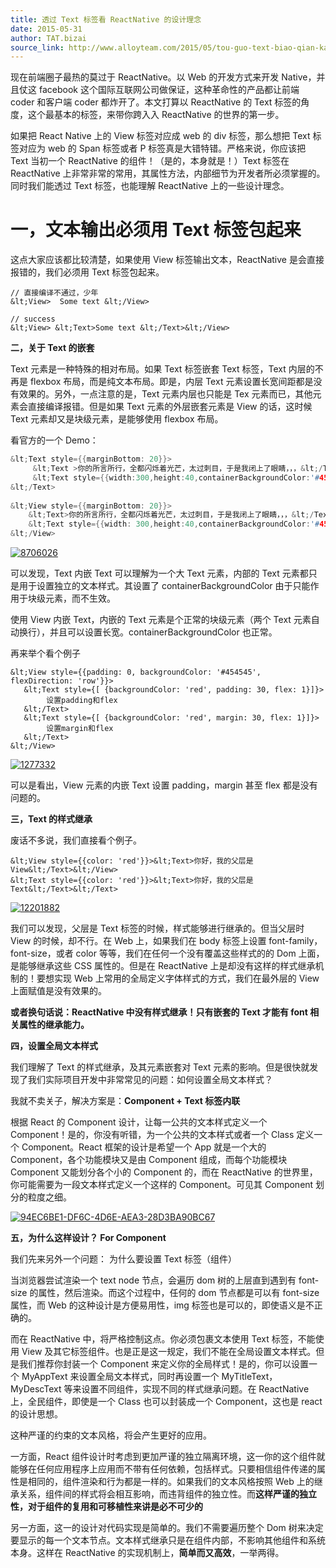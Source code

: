 ```yaml
---
title: 透过 Text 标签看 ReactNative 的设计理念
date: 2015-05-31
author: TAT.bizai
source_link: http://www.alloyteam.com/2015/05/tou-guo-text-biao-qian-kan-reactnative-di-she-ji-li-nian/
---
```


<!-- {% raw %} - for jekyll -->

现在前端圈子最热的莫过于 ReactNative。以 Web 的开发方式来开发 Native，并且仗这 facebook 这个国际互联网公司做保证，这种革命性的产品都让前端 coder 和客户端 coder 都炸开了。本文打算以 ReactNative 的 Text 标签的角度，这个最基本的标签，来带你跨入入 ReactNative 的世界的第一步。

如果把 React Native 上的 View 标签对应成 web 的 div 标签，那么想把 Text 标签对应为 web 的 Span 标签或者 P 标签真是大错特错。严格来说，你应该把 Text 当初一个 ReactNative 的组件！（是的，本身就是！）Text 标签在 ReactNative 上非常非常的常用，其属性方法，内部细节为开发者所必须掌握的。同时我们能透过 Text 标签，也能理解 ReactNative 上的一些设计理念。

# **一，文本输出必须用 Text 标签包起来**

这点大家应该都比较清楚，如果使用 View 标签输出文本，ReactNative 是会直接报错的，我们必须用 Text 标签包起来。

    // 直接编译不通过，少年
    &lt;View>  Some text &lt;/View>
     
    // success
    &lt;View> &lt;Text>Some text &lt;/Text>&lt;/View>

**二，关于 Text 的嵌套**

Text 元素是一种特殊的相对布局。如果 Text 标签嵌套 Text 标签，Text 内层的不再是 flexbox 布局，而是纯文本布局。即是，内层 Text 元素设置长宽间距都是没有效果的。另外，一点注意的是，Text 元素内层也只能是 Tex 元素而已，其他元素会直接编译报错。但是如果 Text 元素的外层嵌套元素是 View 的话，这时候 Text 元素却又是块级元素，是能够使用 flexbox 布局。

看官方的一个 Demo：

```c
&lt;Text style={{marginBottom: 20}}>
     &lt;Text >你的所言所行，全都闪烁着光芒，太过刺目，于是我闭上了眼睛，，，&lt;/Text>
     &lt;Text style={{width:300,height:40,containerBackgroundColor:'#454545',color:'#ECD011'}}>但是内心还是无法停止对你的憧憬&lt;/Text>
&lt;/Text>
 
&lt;View style={{marginBottom: 20}}>
    &lt;Text>你的所言所行，全都闪烁着光芒，太过刺目，于是我闭上了眼睛，，，&lt;/Text>
    &lt;Text style={{width: 300,height:40,containerBackgroundColor:'#454545',color:'#ECD011'}}>但是内心还是无法停止对你的憧憬&lt;/Text>
&lt;/View>
```

[![8706026](http://www.alloyteam.com/wp-content/uploads/2015/05/8706026.png)](http://www.alloyteam.com/wp-content/uploads/2015/05/8706026.png)

可以发现，Text 内嵌 Text 可以理解为一个大 Text 元素，内部的 Text 元素都只是用于设置独立的文本样式。其设置了 containerBackgroundColor 由于只能作用于块级元素，而不生效。

使用 View 内嵌 Text，内嵌的 Text 元素是个正常的块级元素（两个 Text 元素自动换行），并且可以设置长宽。containerBackgroundColor 也正常。

再来举个看个例子

    &lt;View style={{padding: 0, backgroundColor: '#454545', flexDirection: 'row'}}>
       &lt;Text style={[ {backgroundColor: 'red', padding: 30, flex: 1}]}>
         	设置padding和flex
       &lt;/Text>
       &lt;Text style={[ {backgroundColor: 'red', margin: 30, flex: 1}]}>
         	设置margin和flex
       &lt;/Text>
    &lt;/View>

[![1277332](http://www.alloyteam.com/wp-content/uploads/2015/05/1277332.png)](http://www.alloyteam.com/wp-content/uploads/2015/05/1277332.png)

可以是看出，View 元素的内嵌 Text 设置 padding，margin 甚至 flex 都是没有问题的。

**三，Text 的样式继承**

废话不多说，我们直接看个例子。

    &lt;View style={{color: 'red'}}>&lt;Text>你好，我的父层是View&lt;/Text>&lt;/View>
    &lt;Text style={{color: 'red'}}>&lt;Text>你好，我的父层是Text&lt;/Text>&lt;/Text>

[![12201882](http://www.alloyteam.com/wp-content/uploads/2015/05/12201882.png)](http://www.alloyteam.com/wp-content/uploads/2015/05/12201882.png)

我们可以发现，父层是 Text 标签的时候，样式能够进行继承的。但当父层时 View 的时候，却不行。在 Web 上，如果我们在 body 标签上设置 font-family，font-size，或者 color 等等，我们在任何一个没有覆盖这些样式的的 Dom 上面，是能够继承这些 CSS 属性的。但是在 ReactNative 上是却没有这样的样式继承机制的！要想实现 Web 上常用的全局定义字体样式的方式，我们在最外层的 View 上面赋值是没有效果的。

**或者换句话说：ReactNative 中没有样式继承！只有嵌套的 Text 才能有 font 相关属性的继承能力。**

**四，设置全局文本样式**

我们理解了 Text 的样式继承，及其元素嵌套对 Text 元素的影响。但是很快就发现了我们实际项目开发中非常常见的问题：如何设置全局文本样式？

我就不卖关子，解决方案是：**Component + Text 标签内联**

根据 React 的 Component 设计，让每一公共的文本样式定义一个 Component！是的，你没有听错，为一个公共的文本样式或者一个 Class 定义一个 Component。React 框架的设计是希望一个 App 就是一个大的 Component，各个功能模块又是由 Component 组成，而每个功能模块 Component 又能划分各个小的 Component 的，而在 ReactNative 的世界里，你可能需要为一段文本样式定义一个这样的 Component。可见其 Component 划分的粒度之细。

[![94EC6BE1-DF6C-4D6E-AEA3-28D3BA90BC67](http://www.alloyteam.com/wp-content/uploads/2015/05/94EC6BE1-DF6C-4D6E-AEA3-28D3BA90BC67.jpg)](http://www.alloyteam.com/wp-content/uploads/2015/05/94EC6BE1-DF6C-4D6E-AEA3-28D3BA90BC67.jpg)

**五，为什么这样设计？ For Component**

我们先来另外一个问题： 为什么要设置 Text 标签（组件）

当浏览器尝试渲染一个 text node 节点，会遍历 dom 树的上层直到遇到有 font-size 的属性，然后渲染。而这个过程中，任何的 dom 节点都是可以有 font-size 属性，而 Web 的这种设计是方便易用性，img 标签也是可以的，即使语义是不正确的。

而在 ReactNative 中，将严格控制这点。你必须包裹文本使用 Text 标签，不能使用 View 及其它标签组件。也是正是这一规定，我们不能在全局设置文本样式。但是我们推荐你封装一个 Component 来定义你的全局样式！是的，你可以设置一个 MyAppText 来设置全局文本样式，同时再设置一个 MyTitleText，MyDescText 等来设置不同组件，实现不同的样式继承问题。在 ReactNative 上，全民组件，即使是一个 Class 也可以封装成一个 Component，这也是 react 的设计思想。

这种严谨的约束的文本风格，将会产生更好的应用。

一方面，React 组件设计时考虑到更加严谨的独立隔离环境，这一你的这个组件就能够在任何应用程序上应用而不带有任何依赖，包括样式。只要相信组件传递的属性是相同的，组件渲染和行为都是一样的。如果我们的文本风格按照 Web 上的继承关系，组件间的样式将会相互影响，而违背组件的独立性。而**这样严谨的独立性，对于组件的复用和可移植性来讲是必不可少的**

另一方面，这一的设计对代码实现是简单的。我们不需要遍历整个 Dom 树来决定要显示的每一个文本节点。文本样式继承只是在组件内部，不影响其他组件和系统本身。这样在 ReactNative 的实现机制上，**简单而又高效**，一举两得。


<!-- {% endraw %} - for jekyll -->